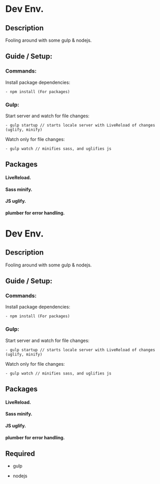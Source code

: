 # Dev Env.

## Description

Fooling around with some gulp & nodejs.

## Guide / Setup:

### Commands:

Install package dependencies:
```
- npm install (For packages)
```

### Gulp:

Start server and watch for file changes:
```
- gulp startup // starts locale server with LiveReload of changes (uglify, minify)
```

Watch only for file changes:
```
- gulp watch // minifies sass, and uglifies js
```

## Packages

#### LiveReload.
#### Sass minify.
#### JS uglify.
#### plumber for error handling.

# Dev Env.

## Description

Fooling around with some gulp & nodejs.

## Guide / Setup:

### Commands:

Install package dependencies:
```
- npm install (For packages)
```

### Gulp:

Start server and watch for file changes:
```
- gulp startup // starts locale server with LiveReload of changes (uglify, minify)
```

Watch only for file changes:
```
- gulp watch // minifies sass, and uglifies js
```

## Packages

#### LiveReload.
#### Sass minify.
#### JS uglify.
#### plumber for error handling.


## Required

- gulp

- nodejs

